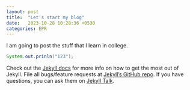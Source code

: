 ```yaml
---
layout: post
title:  "Let's start my blog"
date:   2023-10-28 10:28:36 +0530
categories: EPR
---
```

I am going to post the stuff that I learn in college.

```java
System.out.prinln("123");
```

Check out the [Jekyll docs][jekyll-docs] for more info on how to get the most out of Jekyll. File all bugs/feature requests at [Jekyll’s GitHub repo][jekyll-gh]. If you have questions, you can ask them on [Jekyll Talk][jekyll-talk].

[jekyll-docs]: https://jekyllrb.com/docs/home
[jekyll-gh]:   https://github.com/jekyll/jekyll
[jekyll-talk]: https://talk.jekyllrb.com/
